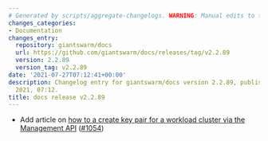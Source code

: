 ```yaml
---
# Generated by scripts/aggregate-changelogs. WARNING: Manual edits to this files will be overwritten.
changes_categories:
- Documentation
changes_entry:
  repository: giantswarm/docs
  url: https://github.com/giantswarm/docs/releases/tag/v2.2.89
  version: 2.2.89
  version_tag: v2.2.89
date: '2021-07-27T07:12:41+00:00'
description: Changelog entry for giantswarm/docs version 2.2.89, published on 27 July
  2021, 07:12.
title: docs release v2.2.89
---
```


- Add article on [how to a create key pair for a workload cluster via the Management API](https://docs.giantswarm.io/ui-api/management-api/wc-key-pairs/) ([#1054](https://github.com/giantswarm/docs/pull/1054))
